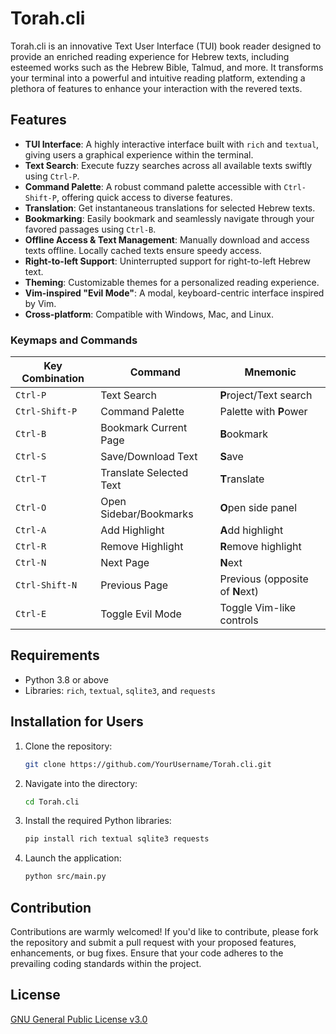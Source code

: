 # Torah.cli

Torah.cli is an innovative Text User Interface (TUI) book reader designed to provide an enriched reading experience for Hebrew texts, including esteemed works such as the Hebrew Bible, Talmud, and more. It transforms your terminal into a powerful and intuitive reading platform, extending a plethora of features to enhance your interaction with the revered texts.

## Features

- **TUI Interface**: A highly interactive interface built with `rich` and `textual`, giving users a graphical experience within the terminal.
- **Text Search**: Execute fuzzy searches across all available texts swiftly using `Ctrl-P`.
- **Command Palette**: A robust command palette accessible with `Ctrl-Shift-P`, offering quick access to diverse features.
- **Translation**: Get instantaneous translations for selected Hebrew texts.
- **Bookmarking**: Easily bookmark and seamlessly navigate through your favored passages using `Ctrl-B`.
- **Offline Access & Text Management**: Manually download and access texts offline. Locally cached texts ensure speedy access.
- **Right-to-left Support**: Uninterrupted support for right-to-left Hebrew text.
- **Theming**: Customizable themes for a personalized reading experience.
- **Vim-inspired "Evil Mode"**: A modal, keyboard-centric interface inspired by Vim.
- **Cross-platform**: Compatible with Windows, Mac, and Linux.

### Keymaps and Commands

| Key Combination | Command                 | Mnemonic                        |
| --------------- | ----------------------- | ------------------------------- |
| `Ctrl-P`        | Text Search             | **P**roject/Text search         |
| `Ctrl-Shift-P`  | Command Palette         | Palette with **P**ower          |
| `Ctrl-B`        | Bookmark Current Page   | **B**ookmark                    |
| `Ctrl-S`        | Save/Download Text      | **S**ave                        |
| `Ctrl-T`        | Translate Selected Text | **T**ranslate                   |
| `Ctrl-O`        | Open Sidebar/Bookmarks  | **O**pen side panel             |
| `Ctrl-A`        | Add Highlight           | **A**dd highlight               |
| `Ctrl-R`        | Remove Highlight        | **R**emove highlight            |
| `Ctrl-N`        | Next Page               | **N**ext                        |
| `Ctrl-Shift-N`  | Previous Page           | Previous (opposite of **N**ext) |
| `Ctrl-E`        | Toggle Evil Mode        | Toggle Vim-like controls        |

## Requirements

- Python 3.8 or above
- Libraries: `rich`, `textual`, `sqlite3`, and `requests`

## Installation for Users

1. Clone the repository:

   ```bash
   git clone https://github.com/YourUsername/Torah.cli.git
   ```

2. Navigate into the directory:

   ```bash
   cd Torah.cli
   ```

3. Install the required Python libraries:

   ```bash
   pip install rich textual sqlite3 requests
   ```

4. Launch the application:
   ```bash
   python src/main.py
   ```

## Contribution

Contributions are warmly welcomed! If you'd like to contribute, please fork the repository and submit a pull request with your proposed features, enhancements, or bug fixes. Ensure that your code adheres to the prevailing coding standards within the project.

## License

[GNU General Public License v3.0](https://github.com/spaceCabbage/torah.cli/blob/main/LICENSE)
